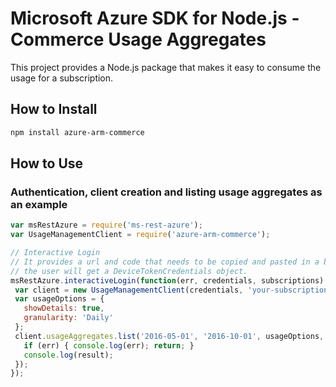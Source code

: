 # Microsoft Azure SDK for Node.js - Commerce Usage Aggregates

This project provides a Node.js package that makes it easy to consume the usage for a subscription.

## How to Install

```bash
npm install azure-arm-commerce
```
## How to Use

### Authentication, client creation and listing usage aggregates as an example

 ```javascript
 var msRestAzure = require('ms-rest-azure');
 var UsageManagementClient = require('azure-arm-commerce');

 // Interactive Login
 // It provides a url and code that needs to be copied and pasted in a browser and authenticated over there. If successful, 
 // the user will get a DeviceTokenCredentials object.
 msRestAzure.interactiveLogin(function(err, credentials, subscriptions) {
  var client = new UsageManagementClient(credentials, 'your-subscription-id');
  var usageOptions = {
    showDetails: true,
    granularity: 'Daily'
  };
  client.usageAggregates.list('2016-05-01', '2016-10-01', usageOptions, function(err, result, request, response) {
    if (err) { console.log(err); return; }
    console.log(result);
  });
 });
 ```